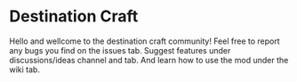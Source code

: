 # Destination Craft
Hello and wellcome to the destination craft community!
Feel free to report any bugs you find on the issues tab. Suggest features under discussions/ideas channel and tab.
And learn how to use the mod under the wiki tab.
